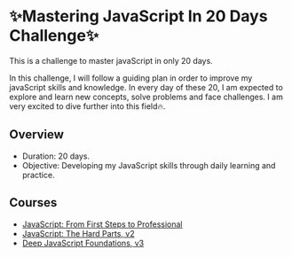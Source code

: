 # ✨Mastering JavaScript In 20 Days Challenge✨
This is a challenge to master javaScript in only 20 days.

In this challenge, I will follow a guiding plan in order to improve my javaScript skills and knowledge. In every day of these 20, I am expected to explore and learn new concepts, solve problems and face challenges. I am very excited to dive further into this field🔥.



## Overview
- Duration: 20 days.
- Objective: Developing my JavaScript skills through daily learning and practice.


## Courses
- [JavaScript: From First Steps to Professional](https://frontendmasters.com/courses/javascript-first-steps/)
- [JavaScript: The Hard Parts, v2](https://frontendmasters.com/courses/javascript-hard-parts-v2/)
- [Deep JavaScript Foundations, v3](https://frontendmasters.com/courses/deep-javascript-v3/)



